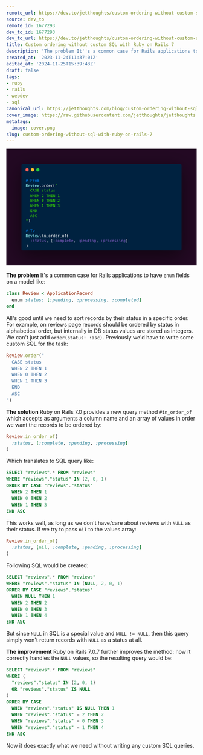 ```yaml
---
remote_url: https://dev.to/jetthoughts/custom-ordering-without-custom-sql-with-ruby-on-rails-7-33o
source: dev_to
remote_id: 1677293
dev_to_id: 1677293
dev_to_url: https://dev.to/jetthoughts/custom-ordering-without-custom-sql-with-ruby-on-rails-7-33o
title: Custom ordering without custom SQL with Ruby on Rails 7
description: 'The problem It''s a common case for Rails applications to have enum fields on a model like:    class...'
created_at: '2023-11-24T11:37:01Z'
edited_at: '2024-11-25T15:39:43Z'
draft: false
tags:
- ruby
- rails
- webdev
- sql
canonical_url: https://jetthoughts.com/blog/custom-ordering-without-sql-with-ruby-on-rails-7/
cover_image: https://raw.githubusercontent.com/jetthoughts/jetthoughts.github.io/master/content/blog/custom-ordering-without-sql-with-ruby-on-rails-7/cover.png
metatags:
  image: cover.png
slug: custom-ordering-without-sql-with-ruby-on-rails-7
---
```

![Custom order SQL](file_0.png)

**The problem**
It's a common case for Rails applications to have `enum` fields on a model like:

```ruby
class Review < ApplicationRecord
  enum status: [:pending, :processing, :completed]
end
```

All's good until we need to sort records by their status in a specific order. For example, on reviews page records should be ordered by status in alphabetical order, but internally in DB status values are stored as integers.
We can't just add `order(status: :asc)`. Previously we'd have to write some custom SQL for the task:

```ruby
Review.order("
  CASE status
  WHEN 2 THEN 1
  WHEN 0 THEN 2
  WHEN 1 THEN 3
  END
  ASC
")
```

**The solution**
Ruby on Rails 7.0 provides a new query method `#in_order_of` which accepts as arguments a column name and an array of values in order we want the records to be ordered by:

```ruby
Review.in_order_of(
  :status, [:complete, :pending, :processing]
)
```

Which translates to SQL query like:

```sql
SELECT "reviews".* FROM "reviews" 
WHERE "reviews"."status" IN (2, 0, 1) 
ORDER BY CASE "reviews"."status"
  WHEN 2 THEN 1 
  WHEN 0 THEN 2 
  WHEN 1 THEN 3 
END ASC
```

This works well, as long as we don't have/care about reviews with `NULL` as their status.
If we try to pass `nil` to the values array:

```ruby
Review.in_order_of(
  :status, [nil, :complete, :pending, :processing]
)
```

Following SQL would be created:

```sql
SELECT "reviews".* FROM "reviews" 
WHERE "reviews"."status" IN (NULL, 2, 0, 1) 
ORDER BY CASE "reviews"."status"
  WHEN NULL THEN 1
  WHEN 2 THEN 2
  WHEN 0 THEN 3
  WHEN 1 THEN 4
END ASC
```

But since `NULL` in SQL is a special value and `NULL != NULL`, then this query simply won't return records with `NULL` as a status at all.

**The improvement**
Ruby on Rails 7.0.7 further improves the method: now it correctly handles the `NULL` values, so the resulting query would be:

```sql
SELECT "reviews".* FROM "reviews" 
WHERE (
  "reviews"."status" IN (2, 0, 1)
  OR "reviews"."status" IS NULL
)
ORDER BY CASE 
  WHEN "reviews"."status" IS NULL THEN 1
  WHEN "reviews"."status" = 2 THEN 2
  WHEN "reviews"."status" = 0 THEN 3
  WHEN "reviews"."status" = 1 THEN 4
END ASC
```

Now it does exactly what we need without writing any custom SQL queries.
